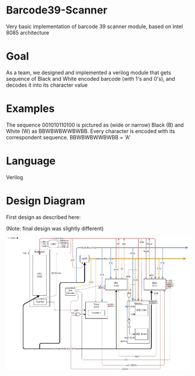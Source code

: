 # Barcode39-Scanner
Very basic implementation of barcode 39 scanner module, based on Intel 8085 architecture

# Goal
As a team, we designed and implemented a verilog module that gets sequence of Black and White encoded barcode (with 1's and 0's), and decodes it into its character value

# Examples
The sequence 001010110100 is pictured as (wide or narrow) Black (B) and White (W) as BBWBWBWWBWBB.
Every character is encoded with its correspondent sequence.
BBWBWBWWBWBB = 'A'

# Language
Verilog

# Design Diagram
First design as described here:

(Note: final design was slightly different)

![alt text](https://github.com/lejrn/Barcode39-Scanner/blob/main/23082020v1.3.jpg?raw=true)
